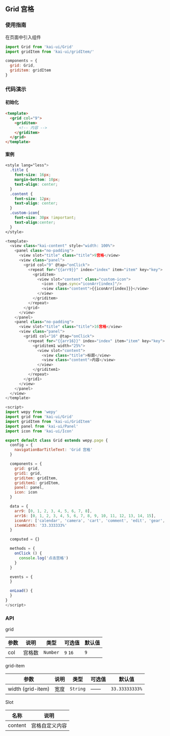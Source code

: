 ## Grid 宫格

### 使用指南
在页面中引入组件
```javascript
import Grid from 'kai-ui/Grid'
import gridItem from 'kai-ui/gridItem/'

components = {
  grid: Grid,
  griditem: gridItem
}
```

### 代码演示

#### 初始化

```html
<template>
  <grid col="9">
    <griditem>
      <!-- 内容 -->
    </griditem>
  </grid>
</template>
```

#### 案例

```css
<style lang="less">
  .title {
    font-size: 16px;
    margin-bottom: 10px;
    text-align: center;
  }
  .content {
    font-size: 12px;
    text-align: center;
  }
  .custom-icon{
    font-size: 30px !important;
    text-align:center;
  }
</style>
```

```javascript
<template>
  <view class="kai-content" style="width: 100%">
    <panel class="no-padding">
      <view slot="title" class="title">9宫格</view>
      <view class="panel">
        <grid col="9" @tap="onClick">
          <repeat for="{{arr9}}" index="index" item="item" key="key">
            <griditem>
              <view slot="content" class="custom-icon">
                <icon :type.sync="iconArr[index]"/>
                <view class="content">{{iconArr[index]}}</view>
              </view>
            </griditem>
          </repeat>
        </grid>
      </view>
    </panel>
    <panel class="no-padding">
      <view slot="title" class="title">16宫格</view>
      <view class="panel">
        <grid1 col="16" @tap="onClick">
          <repeat for="{{arr16}}" index="index" item="item" key="key">
            <griditem1 width="25%">
              <view slot="content">
                <view class="title">标题</view>
                <view class="content">内容</view>
              </view>
            </griditem1>
          </repeat>
        </grid1>
      </view>
    </panel>
  </view>
</template>

<script>
import wepy from 'wepy'
import grid from 'kai-ui/Grid'
import gridItem from 'kai-ui/GridItem'
import panel from 'kai-ui/Panel'
import icon from 'kai-ui/Icon'

export default class Grid extends wepy.page {
  config = {
    navigationBarTitleText: 'Grid 宫格'
  }

  components = {
    grid: grid,
    grid1: grid,
    griditem: gridItem,
    griditem1: gridItem,
    panel: panel,
    icon: icon
  }

  data = {
    arr9: [0, 1, 2, 3, 4, 5, 6, 7, 8],
    arr16: [0, 1, 2, 3, 4, 5, 6, 7, 8, 9, 10, 11, 12, 13, 14, 15],
    iconArr: ['calendar', 'camera', 'cart', 'comment', 'edit', 'gear', 'image', 'mail', 'map'],
    itemWidth: '33.333333%'
  }

  computed = {}

  methods = {
    onClick () {
      console.log('点击宫格')
    }
  }

  events = {
  }

  onLoad() {
  }
}
</script>

```

### API

grid

| 参数 | 说明 | 类型 | 可选值 | 默认值 |
|-----------|-----------|-----------|-----------|-------------|
| col | 宫格数 | `Number` | `9` `16`  | `9` |

grid-item

| 参数 | 说明 | 类型 | 可选值 | 默认值 |
|-----------|-----------|-----------|-----------|-------------|
| width (grid-item) | 宽度 | `String` | ——  | `33.33333333%` |

Slot

| 名称 | 说明 |
|-----------|-----------|
| content | 宫格自定义内容 |